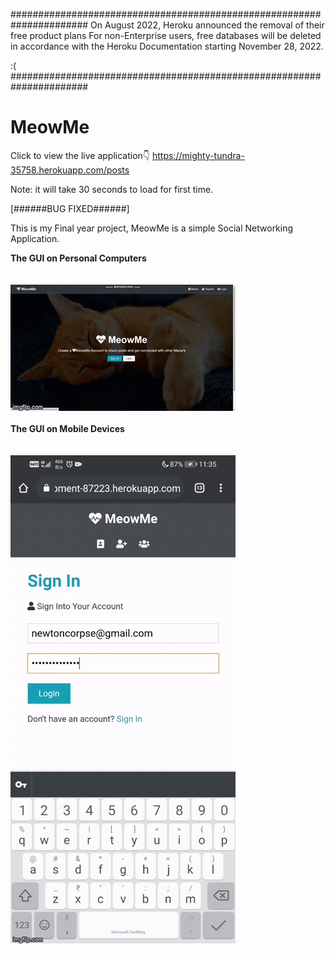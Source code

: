 
###################################################################### 
On August 2022, Heroku announced the removal of their free product plans
For non-Enterprise users, free databases will be deleted in accordance with the Heroku Documentation starting November 28, 2022.

:(
######################################################################

# MeowMe

Click to view the live application👇
https://mighty-tundra-35758.herokuapp.com/posts

Note: it will take 30 seconds to load for first time. 

[######BUG FIXED######]

This is my Final year project,
MeowMe is a simple Social Networking Application.

<b>The GUI on Personal Computers
<br><br><br>
<img src="screenshots/pc.gif">
<br><br>
The GUI on Mobile Devices</b>
<br><br><br>
<img src="screenshots/mobile.gif">

